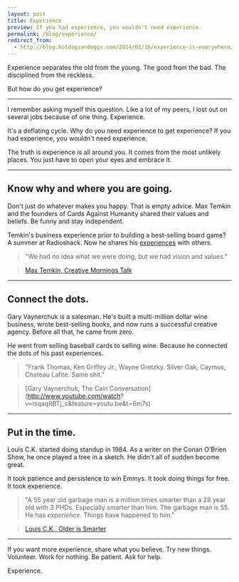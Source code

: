 ```yaml
---
layout: post
title: Experience 
preview: If you had experience, you wouldn't need experience.
permalink: /blog/experience/
redirect_from:
  - http://blog.hotdogsandeggs.com/2014/02/16/experience-is-everywhere/
---
```


Experience separates the old from the young. The good from the bad. The disciplined from the reckless. 

But how do you get experience? 

* * *

I remember asking myself this question. Like a lot of my peers, I lost out on several jobs because of one thing. Experience. 

It's a deflating cycle. Why do you need experience to get experience? If you had experience, you wouldn't need experience. 

The truth is experience is all around you. It comes from the most unlikely places. You just have to open your eyes and embrace it. 

* * *

## Know why and where you are going. 

Don't just do whatever makes you happy. That is empty advice. Max Temkin and the founders of Cards Against Humanity shared their values and beliefs. Be funny and stay independent.

Temkin's business experience prior to building a best-selling board game? A summer at Radioshack. Now he shares his [experiences](http://blog.maxistentialism.com/post/47207276845/kickstarter) with others. 

> "We had no idea what we were doing, but we had vision and values."

> [Max Temkin, Creative Mornings Talk](http://creativemornings.com/talks/max-temkin)

* * *
## Connect the dots. 

Gary Vaynerchuk is a salesman. He's built a multi-million dollar wine business, wrote best-selling books, and now runs a successful creative agency. Before all that, he came from zero. 

He went from selling baseball cards to selling wine. Because he connected the dots of his past experiences.  

> "Frank Thomas, Ken Griffey Jr., Wayne Gretzky. Silver Oak, Caymus, Chateau Lafite. Same shit." 

> [Gary Vaynerchuk, The Cain Conversation](http://www.youtube.com/watch?
v=lsqaqRBTj_s&feature=youtu.be&t=6m7s)

 * * *

## Put in the time.

Louis C.K. started doing standup in 1984. As a writer on the Conan O'Brien Show, he once played a tree in a sketch. He didn't all of sudden become great. 

It took patience and persistence to win Emmys. It took doing things for free. It took experience.

> "A 55 year old garbage man is a million times smarter than a 28 year old with 3 PHDs. Especially smarter than him. The garbage man is 55. He has *experience*. Things have happened to him."

> [Louis C.K., Older is Smarter](http://youtu.be/rXcWeFn-YYM?t=1m46s)

* * *

If you want more experience, share what you believe. Try new things. Volunteer. Work for nothing. Be patient. Ask for help. 

Experience. 
